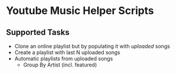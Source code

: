 # Youtube Music Helper Scripts

## Supported Tasks

- Clone an online playlist but by populating it with _uploaded_ songs
- Create a playlist with last N uploaded songs
- Automatic playlists from uploaded songs
    - Group By Artist (incl. featured)